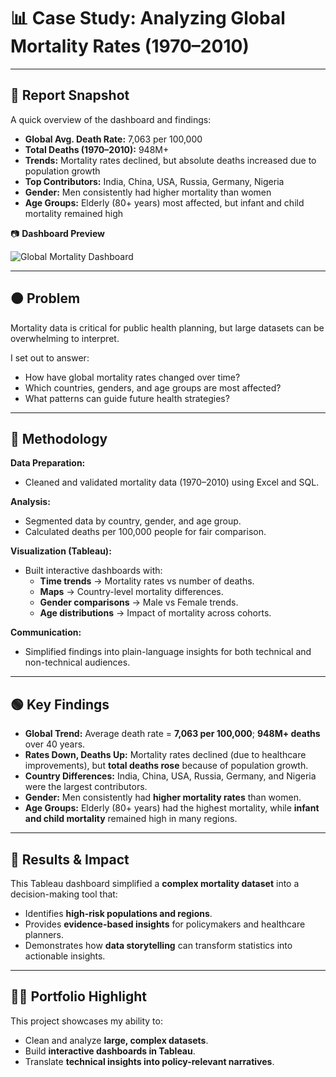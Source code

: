 # 📊 Case Study: Analyzing Global Mortality Rates (1970–2010)

---

## 📌 Report Snapshot

A quick overview of the dashboard and findings:

- **Global Avg. Death Rate:** 7,063 per 100,000  
- **Total Deaths (1970–2010):** 948M+  
- **Trends:** Mortality rates declined, but absolute deaths increased due to population growth  
- **Top Contributors:** India, China, USA, Russia, Germany, Nigeria  
- **Gender:** Men consistently had higher mortality than women  
- **Age Groups:** Elderly (80+ years) most affected, but infant and child mortality remained high  

📷 **Dashboard Preview**

![Global Mortality Dashboard](https://github.com/user-attachments/assets/84a16e86-b450-41f8-892f-e05eb69b3255.png)

---

## 🟠 Problem

Mortality data is critical for public health planning, but large datasets can be overwhelming to interpret.  

I set out to answer:  
- How have global mortality rates changed over time?  
- Which countries, genders, and age groups are most affected?  
- What patterns can guide future health strategies?  

---

## 🔵 Methodology

**Data Preparation:**  
- Cleaned and validated mortality data (1970–2010) using Excel and SQL.  

**Analysis:**  
- Segmented data by country, gender, and age group.  
- Calculated deaths per 100,000 people for fair comparison.  

**Visualization (Tableau):**  
- Built interactive dashboards with:  
  - **Time trends** → Mortality rates vs number of deaths.  
  - **Maps** → Country-level mortality differences.  
  - **Gender comparisons** → Male vs Female trends.  
  - **Age distributions** → Impact of mortality across cohorts.  

**Communication:**  
- Simplified findings into plain-language insights for both technical and non-technical audiences.  

---

## 🟢 Key Findings

- **Global Trend:** Average death rate = **7,063 per 100,000**; **948M+ deaths** over 40 years.  
- **Rates Down, Deaths Up:** Mortality rates declined (due to healthcare improvements), but **total deaths rose** because of population growth.  
- **Country Differences:** India, China, USA, Russia, Germany, and Nigeria were the largest contributors.  
- **Gender:** Men consistently had **higher mortality rates** than women.  
- **Age Groups:** Elderly (80+ years) had the highest mortality, while **infant and child mortality** remained high in many regions.  

---

## 🔴 Results & Impact

This Tableau dashboard simplified a **complex mortality dataset** into a decision-making tool that:  
- Identifies **high-risk populations and regions**.  
- Provides **evidence-based insights** for policymakers and healthcare planners.  
- Demonstrates how **data storytelling** can transform statistics into actionable insights.  

---

## 👩‍💻 Portfolio Highlight

This project showcases my ability to:  
- Clean and analyze **large, complex datasets**.  
- Build **interactive dashboards in Tableau**.  
- Translate **technical insights into policy-relevant narratives**.  

